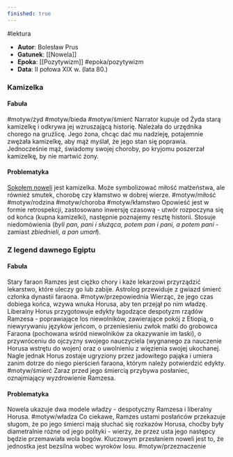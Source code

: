```yaml
---
finished: true
---
```

#lektura 
- **Autor**: Bolesław Prus
- **Gatunek**: [[Nowela]]
- **Epoka**: [[Pozytywizm]] #epoka/pozytywizm 
- **Data**: II połowa XIX w. (lata 80.)

### Kamizelka
#### Fabuła
#motyw/żyd #motyw/bieda #motyw/śmierć
Narrator kupuje od Żyda starą kamizelkę i odkrywa jej wzruszającą historię. Należała do urzędnika chorego na gruźlicę. Jego żona, chcąc dać mu nadzieję, potajemnie zwężała kamizelkę, aby mąż myślał, że jego stan się poprawia. Jednocześnie mąż, świadomy swojej choroby, po kryjomu poszerzał kamizelkę, by nie martwić żony.
#### Problematyka
[Sokołem noweli](./Nowela#^nowelazsokolem) jest kamizelka. Może symbolizować miłość małżeństwa, ale również smutek, chorobę czy kłamstwo w dobrej wierze. #motyw/miłość #motyw/rodzina #motyw/choroba #motyw/kłamstwo Opowieść jest w formie retrospekcji, zastosowano inwersję czasową - utwór rozpoczyna się od końca (kupna kamizelki), następnie poznajemy resztę historii.
Stosuje niedomówienia (*byli pan, pani i służąca, potem pan i pani, a potem pani* - zamiast *zbiednieli, a pan umarł*). 

### Z legend dawnego Egiptu
#### Fabuła
Stary faraon Ramzes jest ciężko chory i każe lekarzowi przyrządzić lekarstwo, które uleczy go lub zabije. Astrolog przewiduje z gwiazd śmierć członka dynastii faraona. #motyw/przepowiednia Wierząc, że jego czas dobiega końca, wzywa wnuka Horusa, aby ten przejął po nim władzę. Liberalny Horus przygotowuje edykty łagodzące despotyzm rządów Ramzesa - poprawiające los niewolników, zawierające pokój z Etiopią, o niewyrywaniu języków jeńcom, o przeniesieniu zwłok matki do grobowca Faraona (pochowana wśród niewolników za okazywanie im łaski), o przywróceniu do ojczyzny swojego nauczyciela (wygnanego za nauczenie Horusa wstrętu do wojen) oraz o uwolnieniu z więzienia swojej ukochanej. Nagle jednak Horus zostaje ugryziony przez jadowitego pająka i umiera zanim dotrze do niego pierścień faraona, którym należy potwierdzić edykty. #motyw/śmierć Zaraz przed jego śmiercią przybywa posłaniec, oznajmiający wyzdrowienie Ramzesa.
#### Problematyka
Nowela ukazuje dwa modele władzy - despotyczny Ramzesa i liberalny Horusa. #motyw/władza Co ciekawe, Ramzes ustami posłańców przekazuje sługom, że po jego śmierci mają słuchać się rozkazów Horusa, choćby były diametralnie różne od jego polityki - wierzy, że przez usta jego następcy będzie przemawiała wola bogów. 
Kluczowym przesłaniem noweli jest to, że jednostka jest bezsilna wobec wyroków losu. #motyw/przeznaczenie 